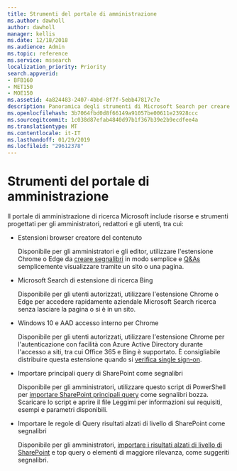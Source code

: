 ```yaml
---
title: Strumenti del portale di amministrazione
ms.author: dawholl
author: dawholl
manager: kellis
ms.date: 12/18/2018
ms.audience: Admin
ms.topic: reference
ms.service: mssearch
localization_priority: Priority
search.appverid:
- BFB160
- MET150
- MOE150
ms.assetid: 4a824483-2407-4bbd-8f7f-5ebb47817c7e
description: Panoramica degli strumenti di Microsoft Search per creare e importare i risultati, accedere automaticamente e di ricerca da qualsiasi luogo
ms.openlocfilehash: 3b7064fbd0d8f66149a91057be00611e23928ccc
ms.sourcegitcommit: 1c038d87efab4840d97b1f367b39e2b9ecdfee4a
ms.translationtype: MT
ms.contentlocale: it-IT
ms.lasthandoff: 01/29/2019
ms.locfileid: "29612378"
---
```

# <a name="admin-portal-tools"></a>Strumenti del portale di amministrazione

Il portale di amministrazione di ricerca Microsoft include risorse e strumenti progettati per gli amministratori, redattori e gli utenti, tra cui:
  
- Estensioni browser creatore del contenuto
    
    Disponibile per gli amministratori e gli editor, utilizzare l'estensione Chrome o Edge da [creare segnalibri](create-bookmarks.md) in modo semplice e [Q&As](create-qas.md) semplicemente visualizzare tramite un sito o una pagina. 
    
- Microsoft Search di estensione di ricerca Bing
    
    Disponibile per gli utenti autorizzati, utilizzare l'estensione Chrome o Edge per accedere rapidamente aziendale Microsoft Search ricerca senza lasciare la pagina o si è in un sito.
    
- Windows 10 e AAD accesso interno per Chrome
    
    Disponibile per gli utenti autorizzati, utilizzare l'estensione Chrome per l'autenticazione con facilità con Azure Active Directory durante l'accesso a siti, tra cui Office 365 e Bing è supportato. È consigliabile distribuire questa estensione quando si [verifica single sign-on](test-single-sign-on.md).
    
- Importare principali query di SharePoint come segnalibri
    
    Disponibile per gli amministratori, utilizzare questo script di PowerShell per [importare SharePoint principali query](import-sharepoint-promoted-results-and-top-queries.md) come segnalibri bozza. Scaricare lo script e aprire il file Leggimi per informazioni sui requisiti, esempi e parametri disponibili. 
    
- Importare le regole di Query risultati alzati di livello di SharePoint come segnalibri
    
    Disponibile per gli amministratori, [importare i risultati alzati di livello di SharePoint](import-sharepoint-promoted-results-and-top-queries.md) e top query o elementi di maggiore rilevanza, come suggeriti segnalibri. 

  

